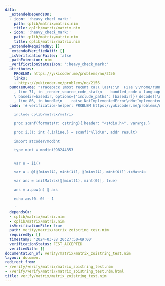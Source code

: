 ```yaml
---
data:
  _extendedDependsOn:
  - icon: ':heavy_check_mark:'
    path: cplib/matrix/matrix.nim
    title: cplib/matrix/matrix.nim
  - icon: ':heavy_check_mark:'
    path: cplib/matrix/matrix.nim
    title: cplib/matrix/matrix.nim
  _extendedRequiredBy: []
  _extendedVerifiedWith: []
  _isVerificationFailed: false
  _pathExtension: nim
  _verificationStatusIcon: ':heavy_check_mark:'
  attributes:
    PROBLEM: https://yukicoder.me/problems/no/2156
    links:
    - https://yukicoder.me/problems/no/2156
  bundledCode: "Traceback (most recent call last):\n  File \"/home/runner/.local/lib/python3.10/site-packages/onlinejudge_verify/documentation/build.py\"\
    , line 71, in _render_source_code_stat\n    bundled_code = language.bundle(stat.path,\
    \ basedir=basedir, options={'include_paths': [basedir]}).decode()\n  File \"/home/runner/.local/lib/python3.10/site-packages/onlinejudge_verify/languages/nim.py\"\
    , line 86, in bundle\n    raise NotImplementedError\nNotImplementedError\n"
  code: '# verification-helper: PROBLEM https://yukicoder.me/problems/no/2156

    include cplib/matrix/matrix

    proc scanf(formatstr: cstring){.header: "<stdio.h>", varargs.}

    proc ii(): int {.inline.} = scanf("%lld\n", addr result)

    import atcoder/modint

    type mint = modint998244353


    var n = ii()

    var a = @[@[mint(1), mint(1)], @[mint(1), mint(0)]].toMatrix

    var ans = initMatrix(@[mint(1), mint(0)], true)

    ans = a.pow(n) @ ans

    echo ans[0, 0] - 1

    '
  dependsOn:
  - cplib/matrix/matrix.nim
  - cplib/matrix/matrix.nim
  isVerificationFile: true
  path: verify/matrix/matrix_zoistring_test.nim
  requiredBy: []
  timestamp: '2024-03-28 20:27:50+09:00'
  verificationStatus: TEST_ACCEPTED
  verifiedWith: []
documentation_of: verify/matrix/matrix_zoistring_test.nim
layout: document
redirect_from:
- /verify/verify/matrix/matrix_zoistring_test.nim
- /verify/verify/matrix/matrix_zoistring_test.nim.html
title: verify/matrix/matrix_zoistring_test.nim
---
```

